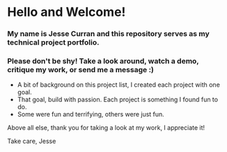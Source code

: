 
# Hello and Welcome!

### My name is Jesse Curran and this repository serves as my technical project portfolio.
### Please don't be shy! Take a look around, watch a demo, critique my work, or send me a message :)

* A bit of background on this project list, I created each project with one goal.
* That goal, build with passion. Each project is something I found fun to do.
* Some were fun and terrifying, others were just fun.

Above all else, thank you for taking a look at my work, I appreciate it!

Take care, 
Jesse
